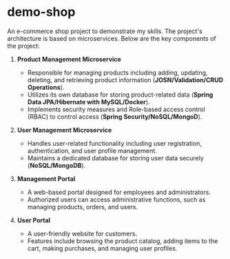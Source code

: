# demo-shop
An e-commerce shop project to demonstrate my skills. The project's architecture is based on microservices. Below are the key components of the project:

1. **Product Management Microservice**
   - Responsible for managing products including adding, updating, deleting, and retrieving product information (**JOSN/Validation/CRUD Operations**).
   - Utilizes its own database for storing product-related data (**Spring Data JPA/Hibernate with MySQL/Docker**).
   - Implements security measures and Role-based access control (RBAC) to control access (**Spring Security/NoSQL/MongoD**).

2. **User Management Microservice**
   - Handles user-related functionality including user registration, authentication, and user profile management.
   - Maintains a dedicated database for storing user data securely (**NoSQL/MongoDB**).

3. **Management Portal**
   - A web-based portal designed for employees and administrators.
   - Authorized users can access administrative functions, such as managing products, orders, and users.

4. **User Portal**
   - A user-friendly website for customers.
   - Features include browsing the product catalog, adding items to the cart, making purchases, and managing user profiles.

